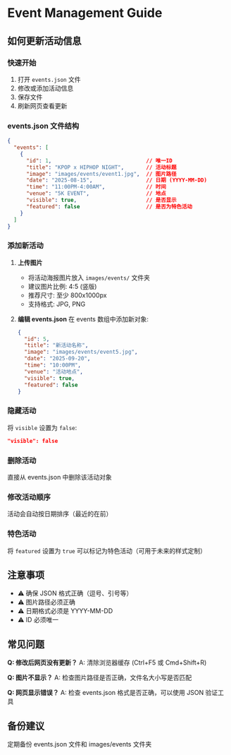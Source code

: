 # Event Management Guide

## 如何更新活动信息

### 快速开始
1. 打开 `events.json` 文件
2. 修改或添加活动信息
3. 保存文件
4. 刷新网页查看更新

### events.json 文件结构

```json
{
  "events": [
    {
      "id": 1,                              // 唯一ID
      "title": "KPOP x HIPHOP NIGHT",       // 活动标题
      "image": "images/events/event1.jpg",  // 图片路径
      "date": "2025-08-15",                 // 日期 (YYYY-MM-DD)
      "time": "11:00PM-4:00AM",             // 时间
      "venue": "5K EVENT",                  // 地点
      "visible": true,                      // 是否显示
      "featured": false                     // 是否为特色活动
    }
  ]
}
```

### 添加新活动

1. **上传图片**
   - 将活动海报图片放入 `images/events/` 文件夹
   - 建议图片比例: 4:5 (竖版)
   - 推荐尺寸: 至少 800x1000px
   - 支持格式: JPG, PNG

2. **编辑 events.json**
   在 events 数组中添加新对象:
   ```json
   {
     "id": 5,
     "title": "新活动名称",
     "image": "images/events/event5.jpg",
     "date": "2025-09-20",
     "time": "10:00PM",
     "venue": "活动地点",
     "visible": true,
     "featured": false
   }
   ```

### 隐藏活动
将 `visible` 设置为 `false`:
```json
"visible": false
```

### 删除活动
直接从 events.json 中删除该活动对象

### 修改活动顺序
活动会自动按日期排序（最近的在前）

### 特色活动
将 `featured` 设置为 `true` 可以标记为特色活动（可用于未来的样式定制）

## 注意事项

- ⚠️ 确保 JSON 格式正确（逗号、引号等）
- ⚠️ 图片路径必须正确
- ⚠️ 日期格式必须是 YYYY-MM-DD
- ⚠️ ID 必须唯一

## 常见问题

**Q: 修改后网页没有更新？**
A: 清除浏览器缓存 (Ctrl+F5 或 Cmd+Shift+R)

**Q: 图片不显示？**
A: 检查图片路径是否正确，文件名大小写是否匹配

**Q: 网页显示错误？**
A: 检查 events.json 格式是否正确，可以使用 JSON 验证工具

## 备份建议

定期备份 events.json 文件和 images/events 文件夹